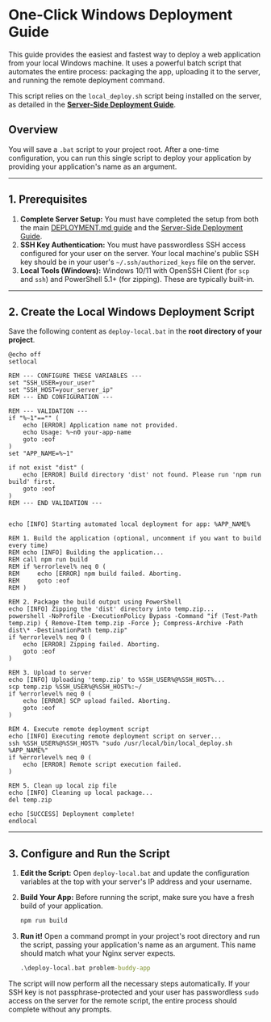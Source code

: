 # One-Click Windows Deployment Guide

This guide provides the easiest and fastest way to deploy a web application from your local Windows machine. It uses a powerful batch script that automates the entire process: packaging the app, uploading it to the server, and running the remote deployment command.

This script relies on the `local_deploy.sh` script being installed on the server, as detailed in the **[Server-Side Deployment Guide](LOCAL_DEPLOYMENT.md)**.

## Overview

You will save a `.bat` script to your project root. After a one-time configuration, you can run this single script to deploy your application by providing your application's name as an argument.

---

## 1. Prerequisites

1.  **Complete Server Setup:** You must have completed the setup from both the main [DEPLOYMENT.md guide](DEPLOYMENT.md) and the [Server-Side Deployment Guide](LOCAL_DEPLOYMENT.md).
2.  **SSH Key Authentication:** You must have passwordless SSH access configured for your user on the server. Your local machine's public SSH key should be in your user's `~/.ssh/authorized_keys` file on the server.
3.  **Local Tools (Windows):** Windows 10/11 with OpenSSH Client (for `scp` and `ssh`) and PowerShell 5.1+ (for zipping). These are typically built-in.

---

## 2. Create the Local Windows Deployment Script

Save the following content as `deploy-local.bat` in the **root directory of your project**.

```batch
@echo off
setlocal

REM --- CONFIGURE THESE VARIABLES ---
set "SSH_USER=your_user"
set "SSH_HOST=your_server_ip"
REM --- END CONFIGURATION ---

REM --- VALIDATION ---
if "%~1"=="" (
    echo [ERROR] Application name not provided.
    echo Usage: %~n0 your-app-name
    goto :eof
)
set "APP_NAME=%~1"

if not exist "dist" (
    echo [ERROR] Build directory 'dist' not found. Please run 'npm run build' first.
    goto :eof
)
REM --- END VALIDATION ---


echo [INFO] Starting automated local deployment for app: %APP_NAME%

REM 1. Build the application (optional, uncomment if you want to build every time)
REM echo [INFO] Building the application...
REM call npm run build
REM if %errorlevel% neq 0 (
REM     echo [ERROR] npm build failed. Aborting.
REM     goto :eof
REM )

REM 2. Package the build output using PowerShell
echo [INFO] Zipping the 'dist' directory into temp.zip...
powershell -NoProfile -ExecutionPolicy Bypass -Command "if (Test-Path temp.zip) { Remove-Item temp.zip -Force }; Compress-Archive -Path dist\* -DestinationPath temp.zip"
if %errorlevel% neq 0 (
    echo [ERROR] Zipping failed. Aborting.
    goto :eof
)

REM 3. Upload to server
echo [INFO] Uploading 'temp.zip' to %SSH_USER%@%SSH_HOST%...
scp temp.zip %SSH_USER%@%SSH_HOST%:~/
if %errorlevel% neq 0 (
    echo [ERROR] SCP upload failed. Aborting.
    goto :eof
)

REM 4. Execute remote deployment script
echo [INFO] Executing remote deployment script on server...
ssh %SSH_USER%@%SSH_HOST% "sudo /usr/local/bin/local_deploy.sh %APP_NAME%"
if %errorlevel% neq 0 (
    echo [ERROR] Remote script execution failed.
)

REM 5. Clean up local zip file
echo [INFO] Cleaning up local package...
del temp.zip

echo [SUCCESS] Deployment complete!
endlocal
```

---

## 3. Configure and Run the Script

1.  **Edit the Script:** Open `deploy-local.bat` and update the configuration variables at the top with your server's IP address and your username.

2.  **Build Your App:** Before running the script, make sure you have a fresh build of your application.
    ```cmd
    npm run build
    ```

3.  **Run it!** Open a command prompt in your project's root directory and run the script, passing your application's name as an argument. This name should match what your Nginx server expects.
    ```cmd
    .\deploy-local.bat problem-buddy-app
    ```

The script will now perform all the necessary steps automatically. If your SSH key is not passphrase-protected and your user has passwordless `sudo` access on the server for the remote script, the entire process should complete without any prompts.